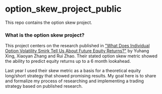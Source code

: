 # option_skew_project_public

This repo contains the option skew project. 

### What is the option skew project?

This project centers on the research published in ["What Does Individual Option Volatility Smirk Tell Us About Future Equity Returns?"](http://papers.ssrn.com/sol3/papers.cfm?abstract_id=1107464) by Yuhang Xing, Xiaoyan Zhang and Rui Zhao. Their stated option skew metric showed the ability to predict equity returns up to a 6 month lookahead. 

Last year I used their skew metric as a basis for a theoretical equity long/short strategy that showed promising results. My goal here is to share and formalize my process of researching and implementing a trading strategy based on published research. 



